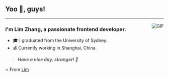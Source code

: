 ## Yoo 👋, guys!
---
<img align="right" alt="GIF" src="https://raw.githubusercontent.com/JoeyBling/JoeyBling/master/pic/pusheencode.gif" />

### I'm Lim Zhang, a passionate frontend developer.

- 🎓 I graduated from the University of Sydney.
- 💰 Currently working in Shanghai, China.

> ***Have a nice day, stranger! 🌝***

⭐️ From [Lim](https://github.com/Limwalnut)
